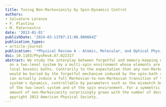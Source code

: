 ```yaml
---
title: Tuning Non-Markovianity by Spin-Dynamics Control
authors:
- Salvatore Lorenzo
- F. Plastina
- M. Paternostro
date: '2013-01-01'
publishDate: '2024-03-11T07:21:08.800664Z'
publication_types:
- article-journal
publication: '*Physical Review A - Atomic, Molecular, and Optical Physics*'
doi: 10.1103/PhysRevA.87.022317
abstract: We study the interplay between forgetful and memory-keeping evolution enforced
  on a two-level system by a multi-spin environment whose elements are coupled to
  local bosonic baths. Contrarily to the expectation that any non-Markovian effect
  would be buried by the forgetful mechanism induced by the spin-bath coupling, one
  can actually induce a full Markovian-to-non-Markovian transition of the two-level
  system's dynamics, controllable by parameters such as the mismatch between the energy
  of the two-level system and of the spin environment. For a symmetric coupling, the
  amount of non-Markovianity surprisingly grows with the number of decoherence channels.
  o̧pyright 2013 American Physical Society.
---
```

